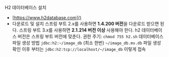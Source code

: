 H2 데이터베이스 설치
- [https://www.h2database.com]()
- 다운로드 및 설치
스프링 부트 2.x를 사용하면 **1.4.200 버전**을 다운로드 받으면 된다.
스프링 부트 3.x를 사용하면 **2.1.214 버전 이상** 사용해야 한다.
h2 데이터베이스 버전은 스프링 부트 버전에 맞춘다. 권한 주기: `chmod 755 h2.sh`
데이터베이스 파일 생성 방법
`jdbc:h2:~/image_db` (최소 한번)
`~/image_db.mv.db` 파일 생성 확인
이후 부터는 `jdbc:h2:tcp://localhost/~/image_db` 이렇게 접속
